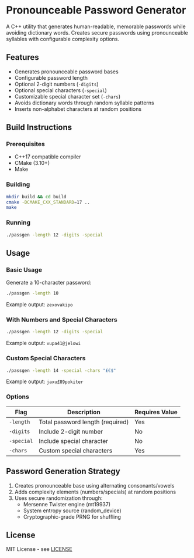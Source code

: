 # Pronounceable Password Generator

A C++ utility that generates human-readable, memorable passwords while avoiding dictionary words. Creates secure passwords using pronounceable syllables with configurable complexity options.

## Features

- Generates pronounceable password bases
- Configurable password length
- Optional 2-digit numbers (`-digits`)
- Optional special characters (`-special`)
- Customizable special character set (`-chars`)
- Avoids dictionary words through random syllable patterns
- Inserts non-alphabet characters at random positions

## Build Instructions

### Prerequisites
- C++17 compatible compiler
- CMake (3.10+)
- Make

### Building
```bash
mkdir build && cd build
cmake -DCMAKE_CXX_STANDARD=17 ..
make
```

### Running
```bash
./passgen -length 12 -digits -special
```

## Usage

### Basic Usage
Generate a 10-character password:
```bash
./passgen -length 10
```
Example output: `zexovakipo`

### With Numbers and Special Characters
```bash
./passgen -length 12 -digits -special
```
Example output: `vupa41@jelowi`

### Custom Special Characters
```bash
./passgen -length 14 -special -chars "£€$"
```
Example output: `jaxu£89pokiter`

### Options
| Flag         | Description                          | Requires Value |
|--------------|--------------------------------------|----------------|
| `-length`    | Total password length (required)     | Yes            |
| `-digits`    | Include 2-digit number               | No             |
| `-special`   | Include special character            | No             |
| `-chars`     | Custom special characters            | Yes            |

## Password Generation Strategy

1. Creates pronounceable base using alternating consonants/vowels
2. Adds complexity elements (numbers/specials) at random positions
3. Uses secure randomization through:
   - Mersenne Twister engine (mt19937)
   - System entropy source (random_device)
   - Cryptographic-grade PRNG for shuffling

## License
MIT License - see [LICENSE](LICENSE)